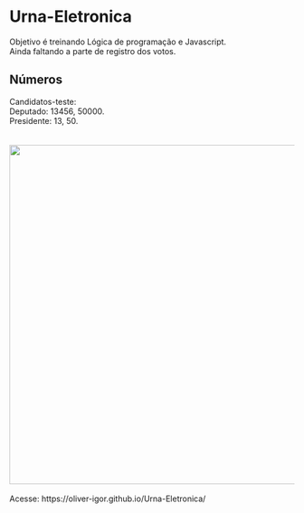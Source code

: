 # Urna-Eletronica
Objetivo é treinando Lógica de programação e Javascript.
<br>
Ainda faltando a parte de registro dos votos.
<h2>Números</h2>
Candidatos-teste:</br>
Deputado: 13456, 50000.</br>
Presidente: 13, 50.</br>
<br>
<br>
<div><img src="https://user-images.githubusercontent.com/80131918/157783899-5858a706-1c13-4805-8cfc-7a0a4a70d30f.png" width="600px"></div>
<br>
Acesse:
https://oliver-igor.github.io/Urna-Eletronica/
